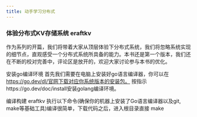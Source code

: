 ```yaml
---
title: 动手学习分布式
---
```


### 体验分布式KV存储系统 eraftkv

作为系列的开篇，我们将带着大家从顶层体验下分布式系统，我们将忽略系统实现的细节点，直观感受一个分布式系统所具备的能力。本书还是第一个版本，我们还在不断的校对完善中，评论区是放开的，欢迎大家讨论参与本书的优化。

安装go编译环境
首先我们需要在电脑上安装好go语言编译器，你可以在 https://go.dev/dl/官网下载对应你系统版本的安装包。 按指示https://go.dev/doc/install安装golang编译环境。

编译构建 eraftkv
执行以下命令(确保你的机器上安装了Go语言编译器以及git, make等基础工具)编译很简单，下载代码之后，进入根目录直接 make

